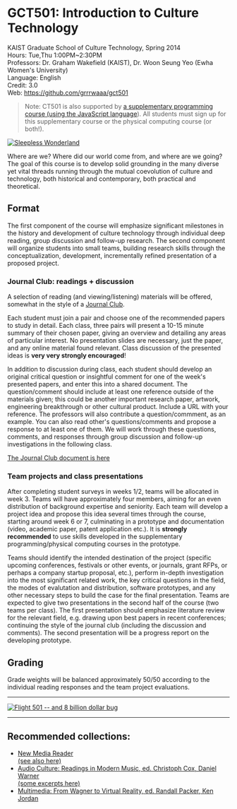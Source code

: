 # GCT501: Introduction to Culture Technology

KAIST Graduate School of Culture Technology, Spring 2014   
Hours: Tue,Thu 1:00PM~2:30PM   
Professors: Dr. Graham Wakefield (KAIST), Dr. Woon Seung Yeo (Ewha Women's University)   
Language: English   
Credit: 3.0   
Web: https://github.com/grrrwaaa/gct501

> Note: CT501 is also supported by [a supplementary programming course (using the JavaScript language](https://github.com/grrrwaaa/gct501/blob/master/js.md)). All students must sign up for this supplementary course or the physical computing course (or both!).

[![Sleepless Wonderland](http://www.thisiscolossal.com/wp-content/uploads/2013/02/yang-1.jpg)](http://www.thisiscolossal.com/2013/02/yang-yongliang-silent-city/)

Where are we? Where did our world come from, and where are we going? The goal of this course is to develop solid grounding in the many diverse yet vital threads running through the mutual coevolution of culture and technology, both historical and contemporary, both practical and theoretical. 

## Format

The first component of the course will emphasize significant milestones in the history and development of culture technology through individual deep reading, group discussion and follow-up research. The second component will organize students into small teams, building research skills through the conceptualization, development, incrementally refined presentation of a proposed project.

### Journal Club: readings + discussion

A selection of reading (and viewing/listening) materials will be offered, somewhat in the style of a [Journal Club](http://en.wikipedia.org/wiki/Journal_club). 

Each student must join a pair and choose one of the recommended papers to study in detail. Each class, three pairs will present a 10-15 minute summary of their chosen paper, giving an overview and detailing any areas of particular interest. No presentation slides are necessary, just the paper, and any online material found relevant. Class discussion of the presented ideas is **very very strongly encouraged**!

In addition to discussion during class, each student should develop an original critical question or insightful comment for one of the week's presented papers, and enter this into a shared document. The question/comment should include at least one reference outside of the materials given; this could be another important research paper, artwork, engineering breakthrough or other cultural product. Include a URL with your reference. The professors will also contribute a question/commment, as an example. You can also read other's questions/comments and propose a response to at least one of them. We will work through these questions, comments, and responses through group discussion and follow-up investigations in the following class.

[The Journal Club document is here](https://docs.google.com/document/d/1Xmuvi_dneslJjM1Ouh25PDMaAgj8lcPhCNCjoFRK6Ds)

### Team projects and class presentations

After completing student surveys in weeks 1/2, teams will be allocated in week 3. Teams will have approximately four members, aiming for an even distribution of background expertise and seniority. Each team will develop a project idea and propose this idea several times through the course, starting around week 6 or 7, culminating in a prototype and documentation (video, academic paper, patent application etc.). It is **strongly recommended** to use skills developed in the supplementary programming/physical computing courses in the prototype.

Teams should identify the intended destination of the project (specific upcoming conferences, festivals or other events, or journals, grant RFPs, or perhaps a company startup proposal, etc.), perform in-depth investigation into the most significant related work, the key critical questions in the field, the modes of evalutation and distribution, software prototypes, and any other necessary steps to build the case for the final presentation. Teams are expected to give two presentations in the second half of the course (two teams per class). The first presentation should emphasize literature review for the relevant field, e.g. drawing upon best papers in recent conferences; continuing the style of the journal club (including the discussion and comments). The second presentation will be a progress report on the developing prototype. 

## Grading

Grade weights will be balanced approximately 50/50 according to the individual reading responses and the team project evaluations.

---

[![Flight 501 -- and 8 billion dollar bug](http://top-10-list.org/wp-content/uploads/2010/03/Ariane-5-Flight-501.jpg)](http://en.wikipedia.org/w/index.php?title=Ariane_5_Flight_501&redirect=no)

---

## Recommended collections: 

- [New Media Reader](http://www.newmediareader.com/)  
[(see also here)](http://www.manovich.net/vis242_winter_2006/New%20Media%20Reader%20all/)
- [Audio Culture: Readings in Modern Music, ed. Christoph Cox, Daniel Warner](http://thewire.co.uk/shop/books/audio_culture__readings_in_modern_music_-_christoph_cox_and_daniel_warner__eds__)   
[(some excerpts here)](http://www.arts.rpi.edu/public_html/century/eao12/Cox%20Warner%20Audio%20Culture.pdf)
- [Multimedia: From Wagner to Virtual Reality, ed. Randall Packer, Ken Jordan](http://www.w2vr.com/Book.html)
